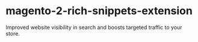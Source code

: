 # magento-2-rich-snippets-extension
Improved website visibility in search and boosts targeted traffic to your store.
